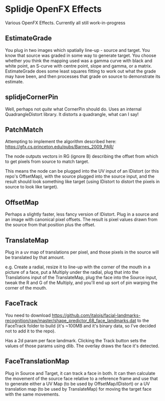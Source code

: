 # Splidje OpenFX Effects
Various OpenFX Effects. Currently all still work-in-progress

## EstimateGrade

You plug in two images which spatially line-up - source and target. You know that source was graded in some way to generate target.
You choose whether you think the mapping used was a gamma curve with black and white point, an S-curve with centre point, slope and gamma,
or a matrix.
EstimateGrade does some least squares fitting to work out what the grade may have been, and then processes that grade on source to demonstrate its estimate.

## splidjeCornerPin

Well, perhaps not _quite_ what CornerPin should do. Uses an internal QuadrangleDistort library. It distorts a quadrangle, what can I say!

## PatchMatch

Attempting to implement the algorithm described here:
https://gfx.cs.princeton.edu/pubs/Barnes_2009_PAR/

The node outputs vectors in RG (ignore B) describing the offset from which to get pixels from source to match target.

This means the node can be plugged into the UV input of an IDistort (or this repo's OffsetMap), with the source plugged into the source input, and the result should look something like target (using IDistort to distort the pixels in source to look like target).

## OffsetMap

Perhaps a slightly faster, less fancy version of IDistort. Plug in a source and an image with canonical pixel offsets. The result is pixel values drawn from the source from that position plus the offset.

## TranslateMap

Plug in a uv map of translations per pixel, and those pixels in the source will be translated by that amount.

e.g. Create a radial, resize it to line-up with the corner of the mouth in a picture of a face, put a Multiply under the radial, plug that into the Translations input of the TranslateMap, plug the face into the Source input, tweak the R and G of the Multiply, and you'll end up sort of pin warping the corner of the mouth.

## FaceTrack

You need to download https://github.com/italojs/facial-landmarks-recognition/raw/master/shape_predictor_68_face_landmarks.dat to the FaceTrack folder to build (it's ~100MB and it's binary data, so I've decided not to add it to the repo).

Has a 2d param per face landmark. Clicking the Track button sets the values of those params using dlib. The overlay draws the face it's detected.

## FaceTranslationMap

Plug in Source and Target, it can track a face in both. It can then calculate the movement of the source face relative to a reference frame and use that to generate either a UV Map (to be used by OffsetMap/IDistort) or a UV translation map (to be used by TranslateMap) for moving the target face with the same movements.
